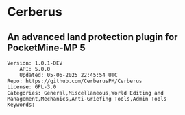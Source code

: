 # Cerberus
## An advanced land protection plugin for PocketMine-MP 5
```properties
Version: 1.0.1-DEV
    API: 5.0.0
    Updated: 05-06-2025 22:45:54 UTC
Repo: https://github.com/CerberusPM/Cerberus
License: GPL-3.0
Categories: General,Miscellaneous,World Editing and Management,Mechanics,Anti-Griefing Tools,Admin Tools
Keywords: 
```